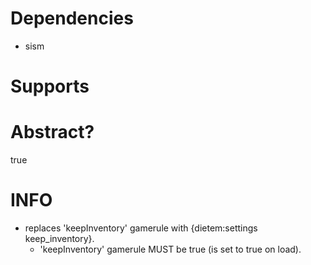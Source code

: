 
# Dependencies
* sism

# Supports

# Abstract?
true

# INFO
- replaces 'keepInventory' gamerule with {dietem:settings keep_inventory}.
    - 'keepInventory' gamerule MUST be true (is set to true on load).